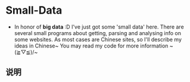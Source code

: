 # Small-Data
* In honor of **big data** :D
I've just got some 'small data' here. There are several small programs about getting, parsing and analysing info on some websites. As most cases are Chinese sites, so I'll describe my ideas in Chinese~ You may read my code for more information ~\(≧▽≦)/~

## 说明
